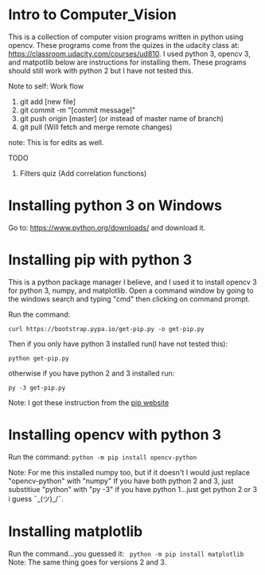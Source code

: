 # Intro to Computer_Vision 
This is a collection of computer vision programs written in python using opencv. These programs come from the quizes in the udacity class at: https://classroom.udacity.com/courses/ud810. I used python 3, opencv 3, and matpotlib below are instructions for installing them. These programs should still work with python 2 but I have not tested this.

Note to self:
Work flow
1. git add [new file]
2. git commit -m "[commit message]"
3. git push origin [master] (or instead  of master name of branch)
4. git pull (Will fetch and merge remote changes)

note: This is for edits as well.

TODO
1. Filters quiz (Add correlation functions)


# Installing python 3 on Windows

Go to: https://www.python.org/downloads/ and download it.

# Installing pip with python 3
This is a python package manager I believe, and I used it to install opencv 3 for python 3, numpy, and matplotlib. Open a command window by going to the windows search and typing "cmd" then clicking on command prompt.

Run the command: 

```curl https://bootstrap.pypa.io/get-pip.py -o get-pip.py```

Then if you only have python 3 installed run(I have not tested this):

```python get-pip.py```

otherwise if you have python 2 and 3 installed run:

```py -3 get-pip.py```

Note: I got these instruction from the [pip website](https://pip.pypa.io/en/stable/installing)

# Installing opencv with python 3

Run the command:
```python -m pip install opencv-python```

Note: For me this installed numpy too, but if it doesn't I would just replace "opencv-python" with "numpy" 
If you have both python 2 and 3, just substitiue "python" with "py -3" if you have python 1...just get python 2 or 3 i guess ¯\_(ツ)_/¯.


# Installing matplotlib
Run the command...you guessed it:
``` python -m pip install matplotlib```
Note: The same thing goes for versions 2 and 3.
  
